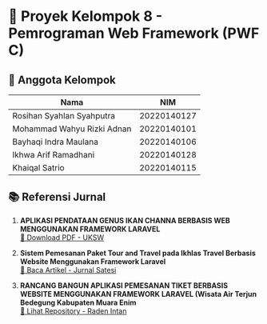 # 📘 Proyek Kelompok 8 - Pemrograman Web Framework (PWF C)

## 👥 Anggota Kelompok
| Nama                          | NIM         |
|-------------------------------|-------------|
| Rosihan Syahlan Syahputra     | 20220140127 |
| Mohammad Wahyu Rizki Adnan    | 20220140101 |
| Bayhaqi Indra Maulana         | 20220140106 |
| Ikhwa Arif Ramadhani          | 20220140128 |
| Khaiqal Satrio                | 20220140115 |

## 📚 Referensi Jurnal
1. **APLIKASI PENDATAAN GENUS IKAN CHANNA BERBASIS WEB MENGGUNAKAN FRAMEWORK LARAVEL**  
   [🔗 Download PDF - UKSW](https://ejournal.uksw.edu/itexplore/article/download/10306/2669)

2. **Sistem Pemesanan Paket Tour and Travel pada Ikhlas Travel Berbasis Website Menggunakan Framework Laravel**  
   [🔗 Baca Artikel - Jurnal Satesi](https://journal.yp3a.org/index.php/satesi/article/view/4083)

3. **RANCANG BANGUN APLIKASI PEMESANAN TIKET BERBASIS WEBSITE MENGGUNAKAN FRAMEWORK LARAVEL (Wisata Air Terjun Bedegung Kabupaten Muara Enim**  
   [🔗 Lihat Repository - Raden Intan](https://repository.radenintan.ac.id/38387/)




